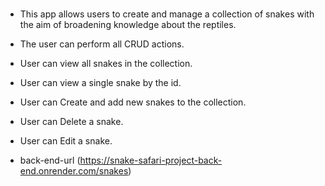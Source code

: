 #
- This app allows users to create and manage a collection of snakes with the aim of broadening knowledge about the reptiles.

- The user can perform all CRUD actions.

- User can view all snakes in the collection.

- User can view a single snake by the id.

- User can Create and add new snakes to the collection.

- User can Delete a snake.

- User can Edit a snake.

- back-end-url (https://snake-safari-project-back-end.onrender.com/snakes)